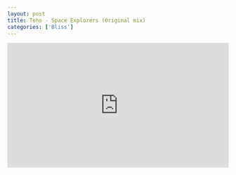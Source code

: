 ```yaml
---
layout: post
title: Teho - Space Explorers (Original mix)
categories: ['Bliss']
---
```


<style>.embed-container { position: relative; padding-bottom: 56.25%; height: 0; overflow: hidden; max-width: 100%; } .embed-container iframe, .embed-container object, .embed-container embed { position: absolute; top: 0; left: 0; width: 100%; height: 100%; }</style><div class='embed-container'><iframe src='https://www.youtube.com/embed/DgG3k6SzD9M' frameborder='0' allowfullscreen></iframe></div>